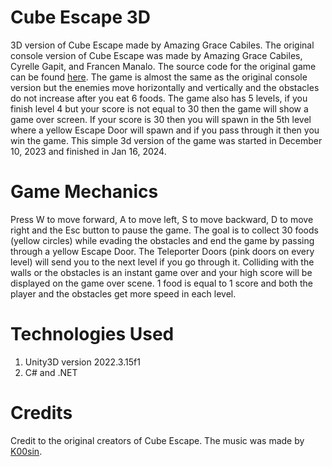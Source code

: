 # Cube Escape 3D

3D version of Cube Escape made by Amazing Grace Cabiles. The original console version of Cube Escape was made by Amazing Grace Cabiles, Cyrelle Gapit, and Francen Manalo. The source code for the original game can be found [here](https://github.com/aaazezeze1/Final-Project-ITEC-102). The game is almost the same as the original console version but the enemies move horizontally and vertically and the obstacles do not increase after you eat 6 foods. The game also has 5 levels, if you finish level 4 but your score is not equal to 30 then the game will show a game over screen. If your score is 30 then you will spawn in the 5th level where a yellow Escape Door will spawn and if you pass through it then you win the game. This simple 3d version of the game was started in December 10, 2023 and finished in Jan 16, 2024.

# Game Mechanics

Press W to move forward, A to move left, S to move backward, D to move right and the Esc button to pause the game. The goal is to collect 30 foods (yellow circles) while evading the obstacles and end the game by passing through a yellow Escape Door. The Teleporter Doors (pink doors on every level) will send you to the next level if you go through it. Colliding with the walls or the obstacles is an instant game over and your high score will be displayed on the game over scene. 1 food is equal to 1 score and both the player and the obstacles get more speed in each level.

# Technologies Used

1. Unity3D version 2022.3.15f1
2. C# and .NET

# Credits

Credit to the original creators of Cube Escape. The music was made by [K00sin](https://pixabay.com/music/video-games-chiptune-grooving-142242/).

